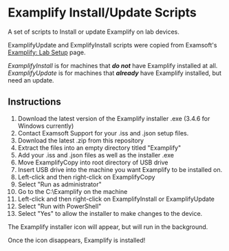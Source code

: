 # Examplify Install/Update Scripts

A set of scripts to Install or update Examplify on lab devices.

ExamplifyUpdate and ExmplifyInstall scripts were copied from Examsoft's [Examplify: Lab Setup](https://support.examsoft.com/hc/en-us/articles/12000932117005-Examplify-Lab-Setup) page.

*ExamplifyInstall* is for machines that ***do not*** have Examplify installed at all.
*ExamplifyUpdate* is for machines that ***already*** have Examplify installed, but need an update.

## Instructions
1. Download the latest version of the Examplify installer .exe (3.4.6 for Windows currently)
2. Contact Examsoft Support for your .iss and .json setup files. 
3. Download the latest .zip from this repository
3. Extract the files into an empty directory titled "Examplify"
4. Add your .iss and .json files as well as the installer .exe 
5. Move ExamplifyCopy into root directory of USB drive
6. Insert USB drive into the machine you want Examplify to be installed on.
7. Left-click and then right-click on ExamplifyCopy
8. Select "Run as administrator"
9. Go to the C:\Examplify on the machine
10. Left-click and then right-click on ExamplifyInstall or ExamplifyUpdate
11. Select "Run with PowerShell"
12. Select "Yes" to allow the installer to make changes to the device.

The Examplify installer icon will appear, but will run in the background.

Once the icon disappears, Examplify is installed! 